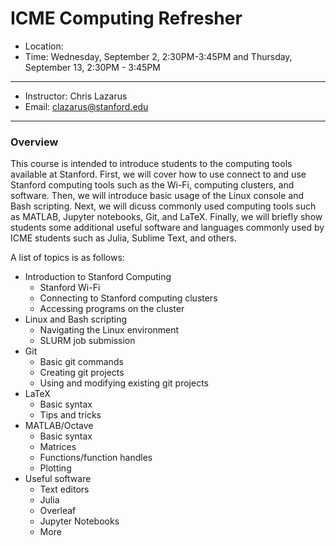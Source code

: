 # ICME Computing Refresher

* Location: 
* Time: Wednesday, September 2, 2:30PM-3:45PM and Thursday, September 13, 2:30PM - 3:45PM

----

* Instructor: Chris Lazarus
* Email: [clazarus@stanford.edu](mailto:clazarus@stanford.edu)

---

### Overview

This course is intended to introduce students to the computing tools available at Stanford.
First, we will cover how to use connect to and use Stanford computing tools such as the Wi-Fi, computing clusters, and software.
Then, we will introduce basic usage of the Linux console and Bash scripting.
Next, we will dicuss commonly used computing tools such as MATLAB, Jupyter notebooks, Git, and LaTeX.
Finally, we will briefly show students some additional useful software and languages commonly used by ICME students such as Julia, Sublime Text, and others.

A list of topics is as follows:

* Introduction to Stanford Computing
  * Stanford Wi-Fi
  * Connecting to Stanford computing clusters
  * Accessing programs on the cluster
* Linux and Bash scripting
  * Navigating the Linux environment
  * SLURM job submission
* Git
  * Basic git commands
  * Creating git projects
  * Using and modifying existing git projects
* LaTeX
  * Basic syntax
  * Tips and tricks
* MATLAB/Octave
  * Basic syntax
  * Matrices
  * Functions/function handles
  * Plotting
* Useful software
  * Text editors
  * Julia
  * Overleaf
  * Jupyter Notebooks
  * More

